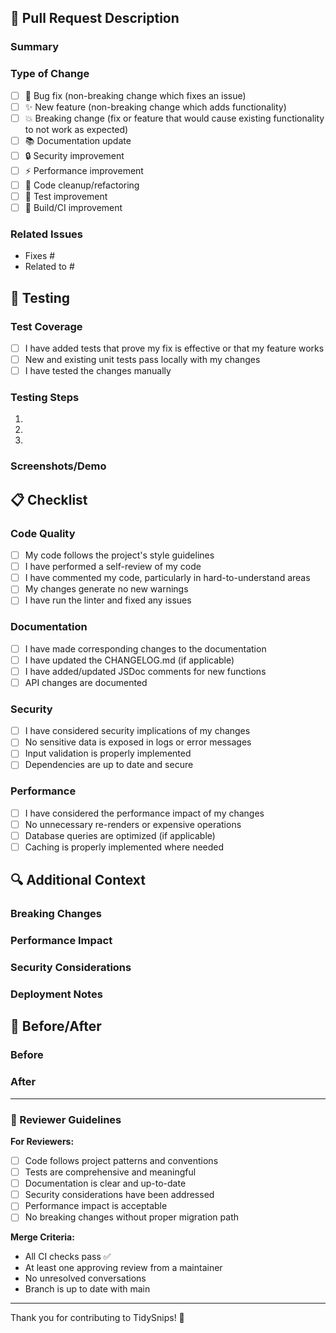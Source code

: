 ## 📝 Pull Request Description

### Summary
<!-- Provide a brief summary of your changes -->

### Type of Change
<!-- Put an `x` in all the boxes that apply -->
- [ ] 🐛 Bug fix (non-breaking change which fixes an issue)
- [ ] ✨ New feature (non-breaking change which adds functionality)
- [ ] 💥 Breaking change (fix or feature that would cause existing functionality to not work as expected)
- [ ] 📚 Documentation update
- [ ] 🔒 Security improvement
- [ ] ⚡ Performance improvement
- [ ] 🧹 Code cleanup/refactoring
- [ ] 🧪 Test improvement
- [ ] 🔧 Build/CI improvement

### Related Issues
<!-- Link to related issues using keywords like "Fixes #123" or "Closes #456" -->
- Fixes #
- Related to #

## 🧪 Testing

### Test Coverage
- [ ] I have added tests that prove my fix is effective or that my feature works
- [ ] New and existing unit tests pass locally with my changes
- [ ] I have tested the changes manually

### Testing Steps
<!-- Describe the tests you've performed -->
1. 
2. 
3. 

### Screenshots/Demo
<!-- Add screenshots or GIFs demonstrating the changes (if applicable) -->

## 📋 Checklist

### Code Quality
- [ ] My code follows the project's style guidelines
- [ ] I have performed a self-review of my code
- [ ] I have commented my code, particularly in hard-to-understand areas
- [ ] My changes generate no new warnings
- [ ] I have run the linter and fixed any issues

### Documentation
- [ ] I have made corresponding changes to the documentation
- [ ] I have updated the CHANGELOG.md (if applicable)
- [ ] I have added/updated JSDoc comments for new functions
- [ ] API changes are documented

### Security
- [ ] I have considered security implications of my changes
- [ ] No sensitive data is exposed in logs or error messages
- [ ] Input validation is properly implemented
- [ ] Dependencies are up to date and secure

### Performance
- [ ] I have considered the performance impact of my changes
- [ ] No unnecessary re-renders or expensive operations
- [ ] Database queries are optimized (if applicable)
- [ ] Caching is properly implemented where needed

## 🔍 Additional Context

### Breaking Changes
<!-- If this is a breaking change, describe what breaks and how to migrate -->

### Performance Impact
<!-- Describe any performance implications -->

### Security Considerations
<!-- Describe any security implications -->

### Deployment Notes
<!-- Any special deployment considerations -->

## 📸 Before/After
<!-- For UI changes, show before and after screenshots -->

### Before
<!-- Screenshot or description of current behavior -->

### After
<!-- Screenshot or description of new behavior -->

---

### 🚀 Reviewer Guidelines

**For Reviewers:**
- [ ] Code follows project patterns and conventions
- [ ] Tests are comprehensive and meaningful
- [ ] Documentation is clear and up-to-date
- [ ] Security considerations have been addressed
- [ ] Performance impact is acceptable
- [ ] No breaking changes without proper migration path

**Merge Criteria:**
- All CI checks pass ✅
- At least one approving review from a maintainer
- No unresolved conversations
- Branch is up to date with main

---

Thank you for contributing to TidySnips! 🎉

